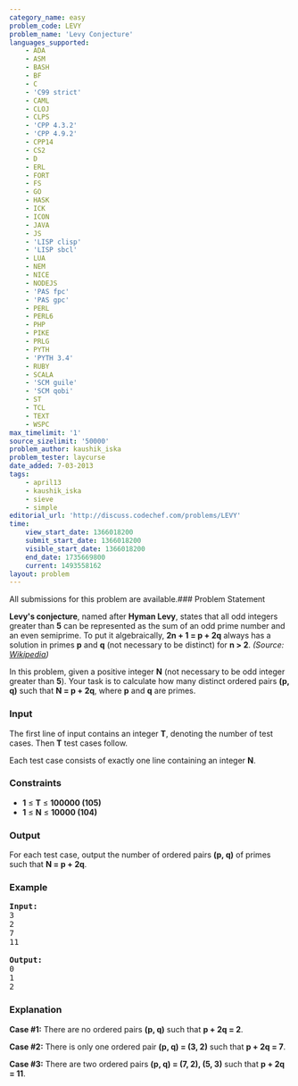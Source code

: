 ```yaml
---
category_name: easy
problem_code: LEVY
problem_name: 'Levy Conjecture'
languages_supported:
    - ADA
    - ASM
    - BASH
    - BF
    - C
    - 'C99 strict'
    - CAML
    - CLOJ
    - CLPS
    - 'CPP 4.3.2'
    - 'CPP 4.9.2'
    - CPP14
    - CS2
    - D
    - ERL
    - FORT
    - FS
    - GO
    - HASK
    - ICK
    - ICON
    - JAVA
    - JS
    - 'LISP clisp'
    - 'LISP sbcl'
    - LUA
    - NEM
    - NICE
    - NODEJS
    - 'PAS fpc'
    - 'PAS gpc'
    - PERL
    - PERL6
    - PHP
    - PIKE
    - PRLG
    - PYTH
    - 'PYTH 3.4'
    - RUBY
    - SCALA
    - 'SCM guile'
    - 'SCM qobi'
    - ST
    - TCL
    - TEXT
    - WSPC
max_timelimit: '1'
source_sizelimit: '50000'
problem_author: kaushik_iska
problem_tester: laycurse
date_added: 7-03-2013
tags:
    - april13
    - kaushik_iska
    - sieve
    - simple
editorial_url: 'http://discuss.codechef.com/problems/LEVY'
time:
    view_start_date: 1366018200
    submit_start_date: 1366018200
    visible_start_date: 1366018200
    end_date: 1735669800
    current: 1493558162
layout: problem
---
```

All submissions for this problem are available.### Problem Statement

**Levy's conjecture**, named after **Hyman Levy**, states that all odd integers greater than **5** can be represented as the sum of an odd prime number and an even semiprime. To put it algebraically, **2n + 1 = p + 2q** always has a solution in primes **p** and **q** (not necessary to be distinct) for **n &gt; 2**. *(Source: [Wikipedia](http://en.wikipedia.org/wiki/Lemoine's_conjecture))*

In this problem, given a positive integer **N** (not necessary to be odd integer greater than **5**). Your task is to calculate how many distinct ordered pairs **(p, q)** such that **N = p + 2q**, where **p** and **q** are primes.

### Input

The first line of input contains an integer **T**, denoting the number of test cases. Then **T** test cases follow.

Each test case consists of exactly one line containing an integer **N**.

### Constraints

- **1** ≤ **T** ≤ **100000 (105)**
- **1** ≤ **N** ≤ **10000 (104)**

### Output

For each test case, output the number of ordered pairs **(p, q)** of primes such that **N = p + 2q**.

### Example

<pre>
<b>Input:</b>
3
2
7
11

<b>Output:</b>
0
1
2
</pre>
### Explanation

**Case #1:** There are no ordered pairs **(p, q)** such that **p + 2q = 2**.

**Case #2:** There is only one ordered pair **(p, q) = (3, 2)** such that **p + 2q = 7**.

**Case #3:** There are two ordered pairs **(p, q) = (7, 2), (5, 3)** such that **p + 2q = 11**.
